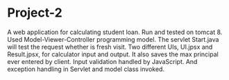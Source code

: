 # Project-2
A web application for calculating student loan.
Run and tested on tomcat 8.
Used Model-Viewer-Controller programming model.
The servlet Start.java will test the request whether is fresh visit.
Two different UIs, UI.jpsx and Result.jpsx, for calculator input and output.
It also saves the max principal ever entered by client.
Input validation handled by JavaScript.
And exception handling in Servlet and model class invoked.
